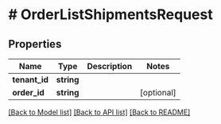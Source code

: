# # OrderListShipmentsRequest


## Properties 


Name | Type | Description | Notes
------------ | ------------- | ------------- | -------------
**tenant_id**| **string** |   |
**order_id**| **string** |   | [optional]


[[Back to Model list]](../../README.md#models) [[Back to API list]](../../README.md#endpoints) [[Back to README]](../../README.md)

